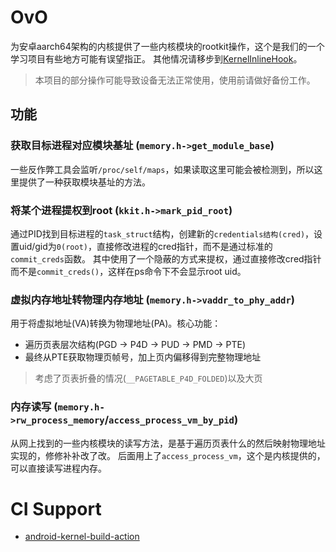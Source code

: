 # OvO

为安卓aarch64架构的内核提供了一些内核模块的rootkit操作，这个是我们的一个学习项目有些地方可能有误望指正。 其他情况请移步到[KernelInlineHook](https://github.com/WeiJiLab/kernel-inline-hook-framework)。

> 本项目的部分操作可能导致设备无法正常使用，使用前请做好备份工作。

## 功能

### 获取目标进程对应模块基址 (`memory.h->get_module_base`)

一些反作弊工具会监听`/proc/self/maps`，如果读取这里可能会被检测到，所以这里提供了一种获取模块基址的方法。

### 将某个进程提权到root (`kkit.h->mark_pid_root`)

通过PID找到目标进程的`task_struct`结构，创建新的`credentials结构(cred)`，设置uid/gid为`0(root)`，直接修改进程的cred指针，而不是通过标准的`commit_creds`函数。 
其中使用了一个隐蔽的方式来提权，通过直接修改cred指针而不是`commit_creds()`，这样在ps命令下不会显示root uid。

### 虚拟内存地址转物理内存地址 (`memory.h->vaddr_to_phy_addr`)

用于将虚拟地址(VA)转换为物理地址(PA)。核心功能： 

- 遍历页表层次结构(PGD -> P4D -> PUD -> PMD -> PTE)
- 最终从PTE获取物理页帧号，加上页内偏移得到完整物理地址

> 考虑了页表折叠的情况(`__PAGETABLE_P4D_FOLDED`)以及大页

### 内存读写 (`memory.h->rw_process_memory`/`access_process_vm_by_pid`)

从网上找到的一些内核模块的读写方法，是基于遍历页表什么的然后映射物理地址实现的，修修补补改了改。
后面用上了`access_process_vm`，这个是内核提供的，可以直接读写进程内存。

# CI Support

- [android-kernel-build-action](https://github.com/feicong/android-kernel-build-action/tree/main)